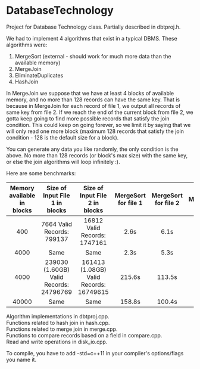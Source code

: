 # DatabaseTechnology
Project for Database Technology class. Partially described in dbtproj.h.

We had to implement 4 algorithms that exist in a typical DBMS. These algorithms were:

1. MergeSort (external -  should work for much more data than the available memory)
2. MergeJoin
3. EliminateDuplicates
4. HashJoin

In MergeJoin we suppose that we have at least 4 blocks of available memory, and no more than 128 records can have the same key. That is because in MergeJoin for each record of file 1, we output all records of same key from file 2. If we reach the end of the current block from file 2, we gotta keep going to find more possible records that satisfy the join condition. This could keep on going forever, so we limit it by saying that we will only read one more block (maximum 128 records that satisfy the join condition - 128 is the default size for a block).

You can generate any data you like randomly, the only condition is the above. No more than 128 records (or block's max size) with the same key, or else the join algorithms will loop infinitely :).

Here are some benchmarks:

| Memory available in blocks |      Size of Input File 1 in blocks     |      Size of Input File 2 in blocks     | MergeSort for file 1 | MergeSort for file 2 | MergeJoin | Eliminate Duplicates for file 1 | HashJoin |
|:--------------------------:|:---------------------------------------:|:---------------------------------------:|:--------------------:|:--------------------:|:---------:|:------------------------------:|:--------:|
|             400            |        7664 Valid Records: 799137       |       16812 Valid Records: 1747161      | 2.6s                 | 6.1s                 | 9.3s      | 2.4s                           | 60.5s    |
|            4000            |                   Same                  |                   Same                  | 2.3s                 | 5.3s                 | 8s        | 2.5s                           | 6.6s     |
|            4000            | 239030 (1.60GB) Valid Records: 24796769 | 161413 (1.08GB) Valid Records: 16749615 | 215.6s               | 113.5s               | 337.6s    | 237.4s                         | 1946s    |
|            40000           |                   Same                  |                   Same                  | 158.8s               | 100.4s               | 288.5s    | 180.8s                         | 237.7s   |

Algorithm implementations in dbtproj.cpp. <br />
Functions related to hash join in hash.cpp. <br />
Functions related to merge join in merge.cpp. <br />
Functions to compare records based on a field in compare.cpp. <br />
Read and write operations in disk_io.cpp. <br />

To compile, you have to add -std=c++11 in your compiler's options/flags you name it. 
